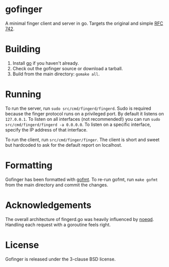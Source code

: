 gofinger
========

A minimal finger client and server in go.  Targets the original and simple [RFC 742](http://tools.ietf.org/html/rfc742).

Building
========

1. Install [go](http://golang.org/) if you haven't already.
2. Check out the gofinger source or download a tarball.
3. Build from the main directory: `gomake all`.

Running
=======

To run the server, run `sudo src/cmd/fingerd/fingerd`. Sudo is required because the finger protocol runs on a privileged port. By
default it listens on `127.0.0.1`. To listen on all interfaces (not recommended!) you can run `sudo src/cmd/fingerd/fingerd -a 0.0.0.0`.
To listen on a specific interface, specify the IP address of that interface.

To run the client, run `src/cmd/finger/finger`.  The client is short and sweet but hardcoded to ask for the default report on localhost.

Formatting
==========

Gofinger has been formatted with [gofmt](http://golang.org/cmd/gofmt/).  To re-run gofmt, run `make gofmt` from the main directory and commit
the changes.

Acknowledgements
================

The overall architecture of fingerd.go was heavily influenced by [noeqd](https://github.com/bmizerany/noeqd). Handling each request with a
goroutine feels right.

License
=======

Gofinger is released under the 3-clause BSD license.
